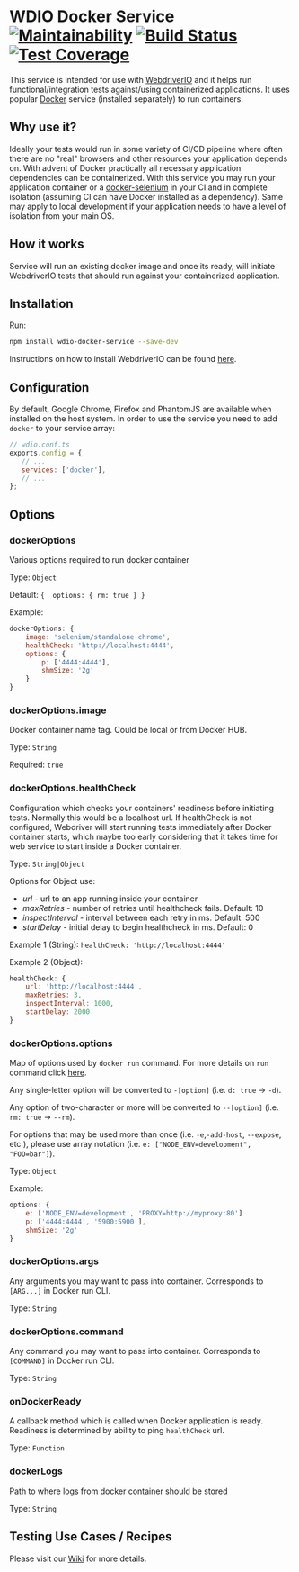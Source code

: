 WDIO Docker Service [![Maintainability](https://api.codeclimate.com/v1/badges/fa04188e6558671dbd9e/maintainability)](https://codeclimate.com/github/stsvilik/wdio-docker-service/maintainability) 
[![Build Status](https://travis-ci.org/stsvilik/wdio-docker-service.svg?branch=master)](https://travis-ci.org/stsvilik/wdio-docker-service)
[![Test Coverage](https://api.codeclimate.com/v1/badges/fa04188e6558671dbd9e/test_coverage)](https://codeclimate.com/github/stsvilik/wdio-docker-service/test_coverage)
===

This service is intended for use with [WebdriverIO](http://webdriver.io/) and it helps run functional/integration tests 
against/using containerized applications. It uses popular [Docker](https://www.docker.com/) service (installed separately) to run containers.

## Why use it?
Ideally your tests would run in some variety of CI/CD pipeline where often there are no "real" browsers and other resources
your application depends on. With advent of Docker practically all necessary application dependencies can be containerized.
With this service you may run your application container or a [docker-selenium](https://github.com/SeleniumHQ/docker-selenium) in your CI and in complete isolation 
(assuming CI can have Docker installed as a dependency). Same may apply to local development if your application needs to have a level
of isolation from your main OS.

## How it works
Service will run an existing docker image and once its ready, will initiate WebdriverIO tests that should run against your containerized application.

## Installation

Run:

```bash
npm install wdio-docker-service --save-dev
```

Instructions on how to install WebdriverIO can be found [here](https://webdriver.io/docs/gettingstarted).

## Configuration
By default, Google Chrome, Firefox and PhantomJS are available when installed on the host system. 
In order to use the service you need to add `docker` to your service array:

```javascript
// wdio.conf.ts
exports.config = {
   // ...
   services: ['docker'],
   // ...
};
```

## Options

### dockerOptions
Various options required to run docker container

Type: `Object`

Default: `{ 
    options: {
        rm: true
    }
}`

Example:

```javascript
dockerOptions: {
    image: 'selenium/standalone-chrome',
    healthCheck: 'http://localhost:4444',
    options: {
        p: ['4444:4444'],
        shmSize: '2g'
    }
}
```

### dockerOptions.image
Docker container name tag. Could be local or from Docker HUB.

Type: `String`

Required: `true`

### dockerOptions.healthCheck
Configuration which checks your containers' readiness before initiating tests. Normally this would be a localhost url.
If healthCheck is not configured, Webdriver will start running tests immediately after Docker container starts, which
maybe too early considering that it takes time for web service to start inside a Docker container.

Type: `String|Object`

Options for Object use:
- *url* - url to an app running inside your container
- *maxRetries* - number of retries until healthcheck fails. Default: 10
- *inspectInterval* - interval between each retry in ms. Default: 500
- *startDelay* - initial delay to begin healthcheck in ms. Default: 0

Example 1 (String): `healthCheck: 'http://localhost:4444'`

Example 2 (Object):

```javascript
healthCheck: {
    url: 'http://localhost:4444',
    maxRetries: 3,
    inspectInterval: 1000,
    startDelay: 2000
}
```

### dockerOptions.options
Map of options used by `docker run` command. For more details on `run` command click [here](https://docs.docker.com/edge/engine/reference/commandline/run/).

Any single-letter option will be converted to `-[option]` (i.e. `d: true` -> `-d`). 

Any option of two-character or more will
be converted to `--[option]` (i.e. `rm: true` -> `--rm`). 

For options that may be used more than once 
(i.e. `-e`,`-add-host`, `--expose`, etc.), please use array notation (i.e. `e: ["NODE_ENV=development", "FOO=bar"]`).

Type: `Object`

Example:

```javascript
options: {
    e: ['NODE_ENV=development', 'PROXY=http://myproxy:80']
    p: ['4444:4444', '5900:5900'],
    shmSize: '2g'
}
```

### dockerOptions.args
Any arguments you may want to pass into container. Corresponds to `[ARG...]` in Docker run CLI.

Type: `String`

### dockerOptions.command
Any command you may want to pass into container. Corresponds to `[COMMAND]` in Docker run CLI.

Type: `String`

### onDockerReady
A callback method which is called when Docker application is ready. Readiness is determined by ability to ping `healthCheck` url.

Type: `Function`

### dockerLogs
Path to where logs from docker container should be stored

Type: `String`

## Testing Use Cases / Recipes
Please visit our [Wiki](https://github.com/stsvilik/wdio-docker-service/wiki) for more details.
